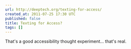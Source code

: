 ```yaml
---
url: http://deeptech.org/texting-for-access/
created_at: 2011-07-25 17:30 UTC
published: false
title: Texting for Access?
tags: []
---
```


That's a good accessibility thought experiment... that's real.

